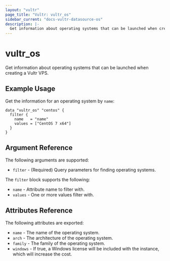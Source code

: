 ```yaml
---
layout: "vultr"
page_title: "Vultr: vultr_os"
sidebar_current: "docs-vultr-datasource-os"
description: |-
  Get information about operating systems that can be launched when creating a Vultr VPS.
---
```


# vultr_os

Get information about operating systems that can be launched when creating a Vultr VPS.

## Example Usage

Get the information for an operating system by `name`:

```hcl
data "vultr_os" "centos" {
  filter {
    name   = "name"
    values = ["CentOS 7 x64"]
  }
}
```

## Argument Reference

The following arguments are supported:

* `filter` - (Required) Query parameters for finding operating systems.

The `filter` block supports the following:

* `name` - Attribute name to filter with.
* `values` - One or more values filter with.

## Attributes Reference

The following attributes are exported:

* `name` - The name of the operating system.
* `arch` - The architecture of the operating system.
* `family` - The family of the operating system.
* `windows` - If true, a Windows license will be included with the instance, which will increase the cost.